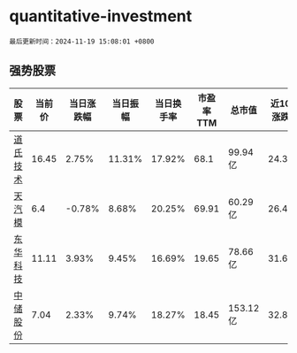 # quantitative-investment

`最后更新时间：2024-11-19 15:08:01 +0800`

## 强势股票

|股票|当前价|当日涨跌幅|当日振幅|当日换手率|市盈率TTM|总市值|近10日涨跌幅|
|----|----|----|----|----|----|----|----|
|[道氏技术](https://xueqiu.com/S/SZ300409)|16.45|2.75%|11.31%|17.92%|68.1|99.94亿|24.34%|
|[天汽模](https://xueqiu.com/S/SZ002510)|6.4|-0.78%|8.68%|20.25%|69.91|60.29亿|26.48%|
|[东华科技](https://xueqiu.com/S/SZ002140)|11.11|3.93%|9.45%|16.69%|19.65|78.66亿|31.64%|
|[中储股份](https://xueqiu.com/S/SH600787)|7.04|2.33%|9.74%|18.27%|18.45|153.12亿|32.83%|
